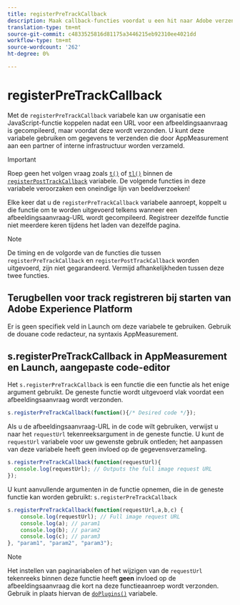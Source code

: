 ```yaml
---
title: registerPreTrackCallback
description: Maak callback-functies voordat u een hit naar Adobe verzendt.
translation-type: tm+mt
source-git-commit: c4833525816d81175a3446215eb92310ee4021dd
workflow-type: tm+mt
source-wordcount: '262'
ht-degree: 0%

---
```



# registerPreTrackCallback

Met de `registerPreTrackCallback` variabele kan uw organisatie een JavaScript-functie koppelen nadat een URL voor een afbeeldingsaanvraag is gecompileerd, maar voordat deze wordt verzonden. U kunt deze variabele gebruiken om gegevens te verzenden die door AppMeasurement aan een partner of interne infrastructuur worden verzameld.

>[!IMPORTANT]
>
>Roep geen het volgen vraag zoals [`t()`](t-method.md) of [`tl()`](tl-method.md) binnen de [`registerPostTrackCallback`](registerposttrackcallback.md) variabele. De volgende functies in deze variabele veroorzaken een oneindige lijn van beeldverzoeken!

Elke keer dat u de `registerPreTrackCallback` variabele aanroept, koppelt u die functie om te worden uitgevoerd telkens wanneer een afbeeldingsaanvraag-URL wordt gecompileerd. Registreer dezelfde functie niet meerdere keren tijdens het laden van dezelfde pagina.

>[!NOTE]
>
>De timing en de volgorde van de functies die tussen `registerPreTrackCallback` en `registerPostTrackCallback` worden uitgevoerd, zijn niet gegarandeerd. Vermijd afhankelijkheden tussen deze twee functies.

## Terugbellen voor track registreren bij starten van Adobe Experience Platform

Er is geen specifiek veld in Launch om deze variabele te gebruiken. Gebruik de douane code redacteur, na syntaxis AppMeasurement.

## s.registerPreTrackCallback in AppMeasurement en Launch, aangepaste code-editor

Het `s.registerPreTrackCallback` is een functie die een functie als het enige argument gebruikt. De geneste functie wordt uitgevoerd vlak voordat een afbeeldingsaanvraag wordt verzonden.

```js
s.registerPreTrackCallback(function(){/* Desired code */});
```

Als u de afbeeldingsaanvraag-URL in de code wilt gebruiken, verwijst u naar het `requestUrl` tekenreeksargument in de geneste functie. U kunt de `requestUrl` variabele voor uw gewenste gebruik ontleden; het aanpassen van deze variabele heeft geen invloed op de gegevensverzameling.

```js
s.registerPreTrackCallback(function(requestUrl){
  console.log(requestUrl); // Outputs the full image request URL
});
```

U kunt aanvullende argumenten in de functie opnemen, die in de geneste functie kan worden gebruikt: `s.registerPreTrackCallback`

```js
s.registerPreTrackCallback(function(requestUrl,a,b,c) {
    console.log(requestUrl); // Full image request URL
    console.log(a); // param1
    console.log(b); // param2
    console.log(c); // param3
}, "param1", "param2", "param3");
```

>[!NOTE]
>
>Het instellen van paginariabelen of het wijzigen van de `requestUrl` tekenreeks binnen deze functie heeft **geen** invloed op de afbeeldingsaanvraag die kort na deze functieaanroep wordt verzonden. Gebruik in plaats hiervan de [`doPlugins()`](doplugins.md) variabele.
